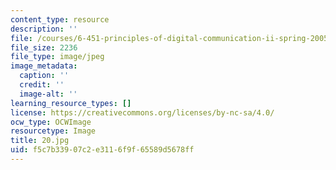 ```yaml
---
content_type: resource
description: ''
file: /courses/6-451-principles-of-digital-communication-ii-spring-2005/f5c7b33907c2e3116f9f65589d5678ff_20.jpg
file_size: 2236
file_type: image/jpeg
image_metadata:
  caption: ''
  credit: ''
  image-alt: ''
learning_resource_types: []
license: https://creativecommons.org/licenses/by-nc-sa/4.0/
ocw_type: OCWImage
resourcetype: Image
title: 20.jpg
uid: f5c7b339-07c2-e311-6f9f-65589d5678ff
---
```

